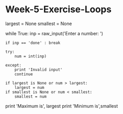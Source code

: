 Week-5-Exercise-Loops
=====================
largest = None
smallest = None

while True:
    inp = raw_input('Enter a number: ')
    
    if inp == 'done' : break
    
    try:
        num = int(inp)
        
    except:
        print 'Invalid input'
        continue
    
    if largest is None or num > largest:
        largest = num
    if smallest is None or num < smallest:
        smallest = num
        
print 'Maximum is', largest
print 'Minimum is',smallest
